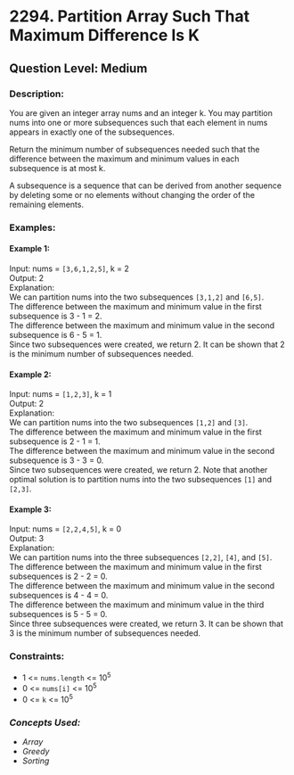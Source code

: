 # 2294. Partition Array Such That Maximum Difference Is K
## Question Level: Medium
### Description:
You are given an integer array nums and an integer k. You may partition nums into one or more subsequences such that each element in nums appears in exactly one of the subsequences.  

Return the minimum number of subsequences needed such that the difference between the maximum and minimum values in each subsequence is at most k.  

A subsequence is a sequence that can be derived from another sequence by deleting some or no elements without changing the order of the remaining elements.  

### Examples:
#### Example 1:

Input: nums = `[3,6,1,2,5]`, k = 2  
Output: 2  
Explanation:  
We can partition nums into the two subsequences `[3,1,2]` and `[6,5]`.  
The difference between the maximum and minimum value in the first subsequence is 3 - 1 = 2.  
The difference between the maximum and minimum value in the second subsequence is 6 - 5 = 1.  
Since two subsequences were created, we return 2. It can be shown that 2 is the minimum number of subsequences needed.  
#### Example 2:

Input: nums = `[1,2,3]`, k = 1   
Output: 2  
Explanation:  
We can partition nums into the two subsequences `[1,2]` and `[3]`.  
The difference between the maximum and minimum value in the first subsequence is 2 - 1 = 1.   
The difference between the maximum and minimum value in the second subsequence is 3 - 3 = 0.  
Since two subsequences were created, we return 2. Note that another optimal solution is to partition nums into the two subsequences `[1]` and `[2,3]`.
#### Example 3:

Input: nums = `[2,2,4,5]`, k = 0  
Output: 3  
Explanation:  
We can partition nums into the three subsequences `[2,2]`, `[4]`, and `[5]`.  
The difference between the maximum and minimum value in the first subsequences is 2 - 2 = 0.  
The difference between the maximum and minimum value in the second subsequences is 4 - 4 = 0.  
The difference between the maximum and minimum value in the third subsequences is 5 - 5 = 0.  
Since three subsequences were created, we return 3. It can be shown that 3 is the minimum number of subsequences needed.  

### Constraints:

- 1 <= `nums.length` <= 10<sup>5</sup>
- 0 <= `nums[i]` <= 10<sup>5</sup>
- 0 <= `k` <= 10<sup>5</sup>
 
### <i>Concepts Used:
- Array
- Greedy
- Sorting</i>